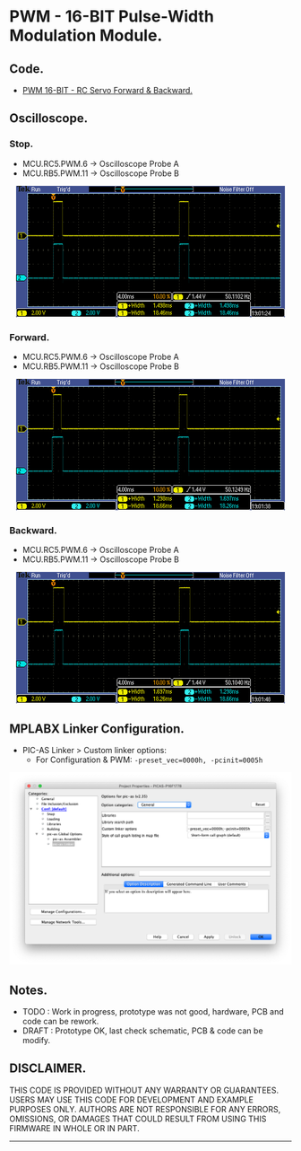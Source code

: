 # PWM - 16-BIT Pulse-Width Modulation Module.

## Code.

- [PWM 16-BIT - RC Servo Forward & Backward.](https://github.com/tronixio/robot-tbot/blob/main/Code/pwm/pwm.s)

## Oscilloscope.

### Stop.

- MCU.RC5.PWM.6  -> Oscilloscope Probe A
- MCU.RB5.PWM.11 -> Oscilloscope Probe B

<p align="center">
<img alt="PWM.6 - PWM.11" src="https://github.com/tronixio/robot-tbot/blob/main/Code/extras/TEK00002.png">
</p>

### Forward.

- MCU.RC5.PWM.6  -> Oscilloscope Probe A
- MCU.RB5.PWM.11 -> Oscilloscope Probe B

<p align="center">
<img alt="PWM.6 - PWM.11" src="https://github.com/tronixio/robot-tbot/blob/main/Code/extras/TEK00003.png">
</p>

### Backward.

- MCU.RC5.PWM.6  -> Oscilloscope Probe A
- MCU.RB5.PWM.11 -> Oscilloscope Probe B

<p align="center">
<img alt="PWM.6 - PWM.11" src="https://github.com/tronixio/robot-tbot/blob/main/Code/extras/TEK00004.png">
</p>

## MPLABX Linker Configuration.

- PIC-AS Linker > Custom linker options:
  - For Configuration & PWM: `-preset_vec=0000h, -pcinit=0005h`

![MPLABX Configuration](https://github.com/tronixio/robot-tbot/blob/main/Code/extras/configuration-0.png)

## Notes.

- TODO : Work in progress, prototype was not good, hardware, PCB and code can be rework.
- DRAFT : Prototype OK, last check schematic, PCB & code can be modify.

## DISCLAIMER.

THIS CODE IS PROVIDED WITHOUT ANY WARRANTY OR GUARANTEES.
USERS MAY USE THIS CODE FOR DEVELOPMENT AND EXAMPLE PURPOSES ONLY.
AUTHORS ARE NOT RESPONSIBLE FOR ANY ERRORS, OMISSIONS, OR DAMAGES THAT COULD
RESULT FROM USING THIS FIRMWARE IN WHOLE OR IN PART.

---

